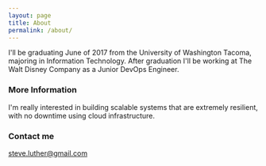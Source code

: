 ```yaml
---
layout: page
title: About
permalink: /about/
---
```


I'll be graduating June of 2017 from the University of Washington Tacoma,
majoring in Information Technology. After graduation I'll be working at The
Walt Disney Company as a Junior DevOps Engineer.

### More Information

I'm really interested in building scalable systems that are extremely resilient,
with no downtime using cloud infrastructure.

### Contact me

[steve.luther@gmail.com](mailto:steve.luther@gmail.com)
